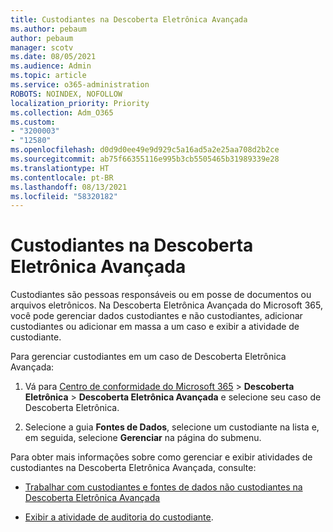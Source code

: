 ```yaml
---
title: Custodiantes na Descoberta Eletrônica Avançada
ms.author: pebaum
author: pebaum
manager: scotv
ms.date: 08/05/2021
ms.audience: Admin
ms.topic: article
ms.service: o365-administration
ROBOTS: NOINDEX, NOFOLLOW
localization_priority: Priority
ms.collection: Adm_O365
ms.custom:
- "3200003"
- "12580"
ms.openlocfilehash: d0d9d0ee49e9d929c5a16ad5a2e25aa708d2b2ce
ms.sourcegitcommit: ab75f66355116e995b3cb5505465b31989339e28
ms.translationtype: HT
ms.contentlocale: pt-BR
ms.lasthandoff: 08/13/2021
ms.locfileid: "58320182"
---
```

# <a name="custodians-in-advanced-ediscovery"></a>Custodiantes na Descoberta Eletrônica Avançada

Custodiantes são pessoas responsáveis ou em posse de documentos ou arquivos eletrônicos. Na Descoberta Eletrônica Avançada do Microsoft 365, você pode gerenciar dados custodiantes e não custodiantes, adicionar custodiantes ou adicionar em massa a um caso e exibir a atividade de custodiante.

Para gerenciar custodiantes em um caso de Descoberta Eletrônica Avançada:

1. Vá para [Centro de conformidade do Microsoft 365](https://compliance.microsoft.com/) > **Descoberta Eletrônica** > **Descoberta Eletrônica Avançada** e selecione seu caso de Descoberta Eletrônica.

1. Selecione a guia **Fontes de Dados**, selecione um custodiante na lista e, em seguida, selecione **Gerenciar** na página do submenu.

Para obter mais informações sobre como gerenciar e exibir atividades de custodiantes na Descoberta Eletrônica Avançada, consulte:

- [Trabalhar com custodiantes e fontes de dados não custodiantes na Descoberta Eletrônica Avançada](https://docs.microsoft.com/microsoft-365/compliance/managing-custodians)

- [Exibir a atividade de auditoria do custodiante](https://docs.microsoft.com/microsoft-365/compliance/view-custodian-activity).
